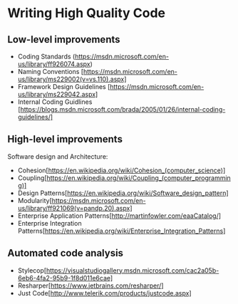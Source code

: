 # Writing High Quality Code

## Low-level improvements

* Coding Standards (https://msdn.microsoft.com/en-us/library/ff926074.aspx)
* Naming Conventions [https://msdn.microsoft.com/en-us/library/ms229002(v=vs.110).aspx]
* Framework Design Guidelines [https://msdn.microsoft.com/en-us/library/ms229042.aspx]
* Internal Coding Guidlines [https://blogs.msdn.microsoft.com/brada/2005/01/26/internal-coding-guidelines/]

## High-level improvements

Software design and Architecture:

* Cohesion[https://en.wikipedia.org/wiki/Cohesion_(computer_science)]
* Coupling[https://en.wikipedia.org/wiki/Coupling_(computer_programming)]
* Design Patterns[https://en.wikipedia.org/wiki/Software_design_pattern]
* Modularity[https://msdn.microsoft.com/en-us/library/ff921069(v=pandp.20).aspx]
* Enterprise Application Patterns[http://martinfowler.com/eaaCatalog/]
* Enterprise Integration Patterns[https://en.wikipedia.org/wiki/Enterprise_Integration_Patterns]


## Automated code analysis

* Stylecop[https://visualstudiogallery.msdn.microsoft.com/cac2a05b-6eb6-4fa2-95b9-1f8d011e6cae]
* Resharper[https://www.jetbrains.com/resharper/]
* Just Code[http://www.telerik.com/products/justcode.aspx]

